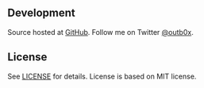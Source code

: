 ## Development
Source hosted at [GitHub](http://github.com/outb0x/hello-world).
Follow me on Twitter [@outb0x](https://twitter.com/outb0x).

## License
See [LICENSE](http://github.com/outb0x/hello-world/blob/master/LICENSE) for details. 
License is based on MIT license.
